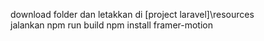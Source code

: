 download folder dan letakkan di [project laravel]\resources\
jalankan npm run build
npm install framer-motion
